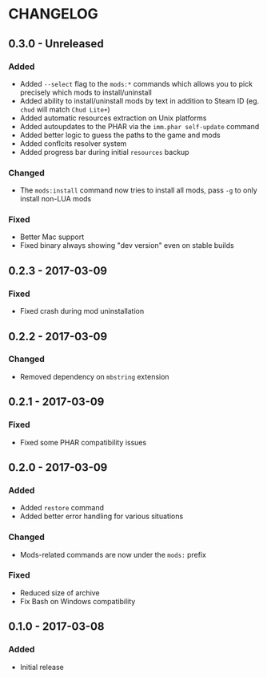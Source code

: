 # CHANGELOG

## 0.3.0 - Unreleased
### Added
- Added `--select` flag to the `mods:*` commands which allows you to pick precisely which mods to install/uninstall
- Added ability to install/uninstall mods by text in addition to Steam ID (eg. `chud` will match `Chud Lite+`)
- Added automatic resources extraction on Unix platforms
- Added autoupdates to the PHAR via the `imm.phar self-update` command
- Added better logic to guess the paths to the game and mods
- Added conflcits resolver system
- Added progress bar during initial `resources` backup

### Changed
- The `mods:install` command now tries to install all mods, pass `-g` to only install non-LUA mods

### Fixed
- Better Mac support
- Fixed binary always showing "dev version" even on stable builds

## 0.2.3 - 2017-03-09
### Fixed
- Fixed crash during mod uninstallation

## 0.2.2 - 2017-03-09
### Changed
- Removed dependency on `mbstring` extension

## 0.2.1 - 2017-03-09
### Fixed
- Fixed some PHAR compatibility issues

## 0.2.0 - 2017-03-09
### Added
- Added `restore` command
- Added better error handling for various situations

### Changed
- Mods-related commands are now under the `mods:` prefix

### Fixed
- Reduced size of archive
- Fix Bash on Windows compatibility

## 0.1.0 - 2017-03-08
### Added
- Initial release